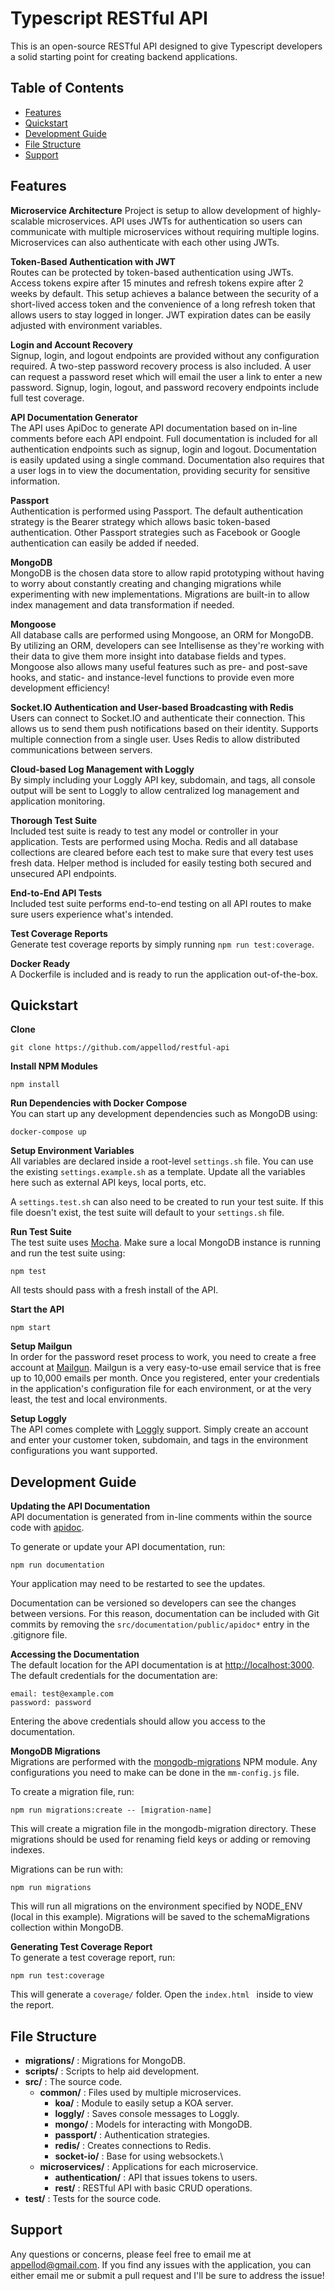 # Typescript RESTful API
This is an open-source RESTful API designed to give Typescript developers a solid
starting point for creating backend applications.

## Table of Contents
* [Features](#features)
* [Quickstart](#quickstart)
* [Development Guide](#development-guide)
* [File Structure](#file-structure)
* [Support](#support)

## Features

**Microservice Architecture**
Project is setup to allow development of highly-scalable microservices. API uses JWTs
for authentication so users can communicate with multiple microservices without requiring
multiple logins. Microservices can also authenticate with each other using JWTs.

**Token-Based Authentication with JWT**  
Routes can be protected by token-based authentication using JWTs. Access tokens expire
after 15 minutes and refresh tokens expire after 2 weeks by default. This setup achieves 
a balance between the security of a short-lived access token and the convenience of a long 
refresh token that allows users to stay logged in longer. JWT expiration dates can be easily
adjusted with environment variables.

**Login and Account Recovery**  
Signup, login, and logout endpoints are provided without any configuration required.
A two-step password recovery process is also included. A user can request a password
reset which will email the user a link to enter a new password. Signup, login,
logout, and password recovery endpoints include full test coverage.

**API Documentation Generator**  
The API uses ApiDoc to generate API documentation based on in-line comments
before each API endpoint. Full documentation is included for all authentication
endpoints such as signup, login and logout. Documentation is easily updated
using a single command. Documentation also requires that a user logs in to
view the documentation, providing security for sensitive information.

**Passport**  
Authentication is performed using Passport. The default authentication strategy
is the Bearer strategy which allows basic token-based authentication. Other
Passport strategies such as Facebook or Google authentication can easily be
added if needed.

**MongoDB**  
MongoDB is the chosen data store to allow rapid prototyping without having to worry about constantly
creating and changing migrations while experimenting with new implementations. Migrations are built-in
to allow index management and data transformation if needed.

**Mongoose**  
All database calls are performed using Mongoose, an ORM for MongoDB. By utilizing an ORM,
developers can see Intellisense as they're working with their data to give them more insight
into database fields and types. Mongoose also allows many useful features such as pre- and post-save 
hooks, and static- and instance-level functions to provide even more development efficiency!

**Socket.IO Authentication and User-based Broadcasting with Redis**  
Users can connect to Socket.IO and authenticate their connection. This allows us to send
them push notifications based on their identity. Supports multiple connection from a single user. 
Uses Redis to allow distributed communications between servers.

**Cloud-based Log Management with Loggly**  
By simply including your Loggly API key, subdomain, and tags, all console output will be sent to
Loggly to allow centralized log management and application monitoring.

**Thorough Test Suite**  
Included test suite is ready to test any model or controller in your application.
Tests are performed using Mocha. Redis and all database collections are cleared before
each test to make sure that every test uses fresh data. Helper method is
included for easily testing both secured and unsecured API endpoints.

**End-to-End API Tests**  
Included test suite performs end-to-end testing on all API routes to make sure users
experience what's intended.

**Test Coverage Reports**  
Generate test coverage reports by simply running `npm run test:coverage`.

**Docker Ready**  
A Dockerfile is included and is ready to run the application out-of-the-box.


## Quickstart

**Clone**  
```
git clone https://github.com/appellod/restful-api
```

**Install NPM Modules**  
```
npm install
```

**Run Dependencies with Docker Compose**  
You can start up any development dependencies such as MongoDB using:
```
docker-compose up
```

**Setup Environment Variables**  
All variables are declared inside a root-level `settings.sh` file. You can use the existing `settings.example.sh`
as a template. Update all the variables here such as external API keys, local ports, etc.

A `settings.test.sh` can also need to be created to run your test suite. If this file doesn't exist, the test suite
will default to your `settings.sh` file.

**Run Test Suite**  
The test suite uses [Mocha](https://mochajs.org/). Make sure a local MongoDB instance is running and run
the test suite using:
```
npm test
```
All tests should pass with a fresh install of the API.

**Start the API**  
```
npm start
```

**Setup Mailgun**  
In order for the password reset process to work, you need to create a free
account at [Mailgun](https://www.mailgun.com/). Mailgun is a very easy-to-use
email service that is free up to 10,000 emails per month. Once you registered,
enter your credentials in the application's configuration file for each
environment, or at the very least, the test and local environments.

**Setup Loggly**  
The API comes complete with [Loggly](https://www.loggly.com) support. Simply create an account and enter your
customer token, subdomain, and tags in the environment configurations you want supported.

## Development Guide

**Updating the API Documentation**  
API documentation is generated from in-line comments within the source code with [apidoc](http://apidocjs.com/).  

To generate or update your API documentation, run:
```
npm run documentation
```
Your application may need to be restarted to see the updates.

Documentation can be versioned so developers can see the changes between versions. For this reason,
documentation can be included with Git commits by removing the `src/documentation/public/apidoc*` entry in the 
.gitignore file.

**Accessing the Documentation**  
The default location for the API documentation is at
[http://localhost:3000](http://localhost:3000). The default credentials for the
documentation are:
```
email: test@example.com  
password: password
```
Entering the above credentials should allow you access to the documentation.

**MongoDB Migrations**  
Migrations are performed with the [mongodb-migrations](https://github.com/emirotin/mongodb-migrations) NPM module. 
Any configurations you need to make can be done in the `mm-config.js` file.

To create a migration file, run:
```
npm run migrations:create -- [migration-name]
```
This will create a migration file in the mongodb-migration directory. These migrations should be used for renaming
field keys or adding or removing indexes.

Migrations can be run with:
```
npm run migrations
```
This will run all migrations on the environment specified by NODE_ENV (local in this example). Migrations will be saved 
to the schemaMigrations collection within MongoDB.

**Generating Test Coverage Report**  
To generate a test coverage report, run:
```
npm run test:coverage
```
This will generate a `coverage/` folder. Open the `index.html ` inside to view the report.

## File Structure

* **migrations/** : Migrations for MongoDB.
* **scripts/** : Scripts to help aid development.
* **src/** : The source code.
  * **common/** : Files used by multiple microservices.
    * **koa/** : Module to easily setup a KOA server.
    * **loggly/** : Saves console messages to Loggly.
    * **mongo/** : Models for interacting with MongoDB.
    * **passport/** : Authentication strategies.
    * **redis/** : Creates connections to Redis.
    * **socket-io/** : Base for using websockets.\
  * **microservices/** : Applications for each microservice.
    * **authentication/** : API that issues tokens to users.
    * **rest/** : RESTful API with basic CRUD operations.
* **test/** : Tests for the source code.

## Support
Any questions or concerns, please feel free to email me at appellod@gmail.com.
If you find any issues with the application, you can either email me or submit
a pull request and I'll be sure to address the issue!
